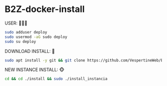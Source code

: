# B2Z-docker-install

USER: 👩🏼‍💻
```bash
sudo adduser deploy
sudo usermod -aG sudo deploy
sudo su deploy
```

DOWNLOAD INSTALL: 💾
```bash
sudo apt install -y git && git clone https://github.com/VespertineWeb/B2Z-docker-install install && sudo chmod -R 777 ./install && cd ./install && sudo ./install_primaria
```

NEW INSTANCE INSTALL: 🐵
```bash
cd && cd ./install && sudo ./install_instancia
```

